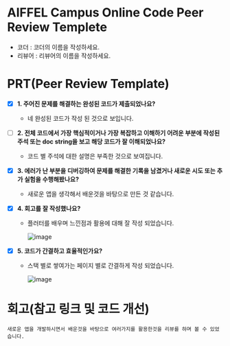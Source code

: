 # AIFFEL Campus Online Code Peer Review Templete
- 코더 : 코더의 이름을 작성하세요.
- 리뷰어 : 리뷰어의 이름을 작성하세요.


# PRT(Peer Review Template)
- [x]  **1. 주어진 문제를 해결하는 완성된 코드가 제출되었나요?**
    - 네 완성된 코드가 작성 된 것으로 보입니다.
    
- [ ]  **2. 전체 코드에서 가장 핵심적이거나 가장 복잡하고 이해하기 어려운 부분에 작성된 
주석 또는 doc string을 보고 해당 코드가 잘 이해되었나요?**
    - 코드 별 주석에 대한 설명은 부족한 것으로 보여집니다.
        
- [x]  **3. 에러가 난 부분을 디버깅하여 문제를 해결한 기록을 남겼거나
새로운 시도 또는 추가 실험을 수행해봤나요?**
    - 새로운 앱을 생각해서 배운것을 바탕으로 만든 것 같습니다.
        
- [x]  **4. 회고를 잘 작성했나요?**
    - 플러터를 배우며 느낀점과 활용에 대해 잘 작성 되었습니다.
     
      ![image](https://github.com/user-attachments/assets/b3eb424e-867c-4fac-ac40-a5be7829e414)

        
- [x]  **5. 코드가 간결하고 효율적인가요?**
    - 스택 별로 쌓여가는 페이지 별로 간결하게 작성 되었습니다.
     
      ![image](https://github.com/user-attachments/assets/f919f6cd-e25e-496c-852f-b51906b8f6ae)


# 회고(참고 링크 및 코드 개선)
```
새로운 앱을 개발하시면서 배운것을 바탕으로 여러가지를 활용한것을 리뷰를 하며 볼 수 있었습니다.
```
